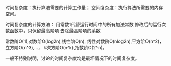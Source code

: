 时间复杂度：执行算法需要的计算工作量； 
空间复杂度：执行算法所需要的内存空间。   

时间复杂度的计算方法： 
用常数1代替运行时间中的所有加法常数 
修改后的运行次数函数中，只保留最高阶项 
去除最高阶项的系数  

常数阶O(1),对数阶O(log2n),线性阶O(n), 
线性对数阶O(nlog2n),平方阶O(n^2)，立方阶O(n^3),…， k次方阶O(n^k),指数阶O(2^n)。  

一般不特别说明，讨论的时间复杂度均是最坏情况下的时间复杂度。  